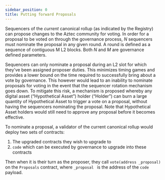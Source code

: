 ```yaml
---
sidebar_position: 0
title: Putting forward Proposals
---
```


Sequencers of the *current* canonical rollup (as indicated by the Registry) can propose changes to the Aztec community for voting. In order for a proposal to be voted on through the governance process, *N* sequencers must nominate the proposal in any given round. A round is defined as a sequence of contiguous M L2 blocks. Both *N* and *M* are governance defined parameters. 

Sequencers can only nominate a proposal during an L2 slot for which they’ve been assigned proposer duties. This minimizes timing games and provides a lower bound on the time required to successfully bring about a vote by governance.
This however would lead to an inability to nominate proposals for voting in the event that the sequencer rotation mechanism goes down. To mitigate this risk, a mechanism is proposed whereby any digital asset (“Hypothetical Assetˮ) holder (“Holderˮ) can burn a large quantity of Hypothetical Asset to trigger a vote on a proposal, without having the sequencers nominating the proposal. Note that Hypothetical Asset holders would still need to approve any proposal before it becomes effective.

To nominate a proposal, a validator of the current canonical rollup would deploy two sets of contracts:
1. The upgraded contracts they wish to upgrade to
2. `code` which can be executed by governance to upgrade into these contracts 

Then when it is their turn as the proposer, they call `vote(address _proposal)` on the `Proposals` contract, where `_proposal ` is the address of the `code` payload.

